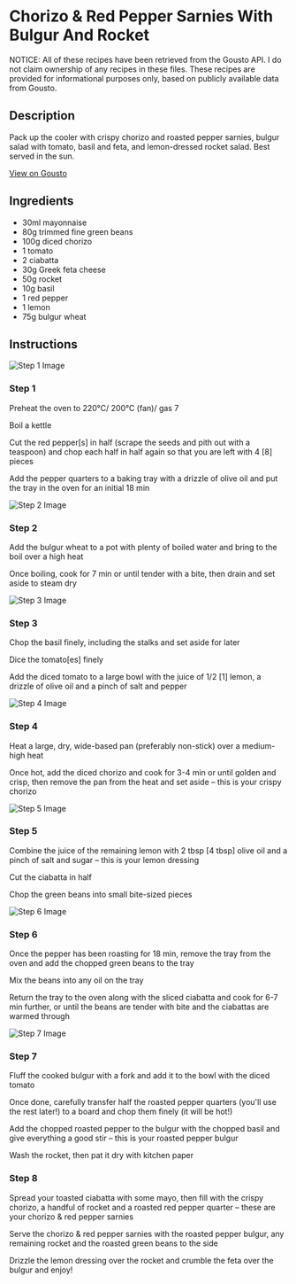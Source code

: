 # Chorizo & Red Pepper Sarnies With Bulgur And Rocket

NOTICE: All of these recipes have been retrieved from the Gousto API. I do not claim ownership of any recipes in these files. These recipes are provided for informational purposes only, based on publicly available data from Gousto.

## Description

Pack up the cooler with crispy chorizo and roasted pepper sarnies, bulgur salad with tomato, basil and feta, and lemon-dressed rocket salad. Best served in the sun. 

[View on Gousto](https://www.gousto.co.uk/recipes/cookbook/chorizo-red-pepper-sarnies-with-bulgur-and-rocket)

## Ingredients

- 30ml mayonnaise
- 80g trimmed fine green beans
- 100g diced chorizo
- 1 tomato
- 2 ciabatta
- 30g Greek feta cheese
- 50g rocket
- 10g basil
- 1 red pepper
- 1 lemon
- 75g bulgur wheat

## Instructions

![Step 1 Image](https://production-media.gousto.co.uk/cms/recipe-step-image/step-1-1626782243369-x200.jpg)

### Step 1

Preheat the oven to 220°C/ 200°C (fan)/ gas 7

Boil a kettle

Cut the red pepper<span class="text-danger">[s]</span> in half (scrape the seeds and pith out with a teaspoon) and chop each half in half again so that you are left with 4<span class="text-danger"> [8] </span>pieces

Add the pepper quarters to a baking tray with a drizzle of olive oil and put the tray in the oven for an initial 18 min

![Step 2 Image](https://production-media.gousto.co.uk/cms/recipe-step-image/step-2-1626782263747-x200.jpg)

### Step 2

Add the bulgur wheat to a pot with plenty of boiled water and bring to the boil over a high heat

Once boiling, cook for 7 min or until tender with a bite, then drain and set aside to steam dry

![Step 3 Image](https://production-media.gousto.co.uk/cms/recipe-step-image/step-3-1626782275451-x200.jpg)

### Step 3

Chop the basil finely, including the stalks and set aside for later

Dice the tomato<span class="text-danger">[es]</span> finely

Add the diced tomato to a large bowl with the juice of 1/2 <span class="text-danger">[1]</span> lemon, a drizzle of olive oil and a pinch of salt and pepper

![Step 4 Image](https://production-media.gousto.co.uk/cms/recipe-step-image/step-4-1626782286391-x200.jpg)

### Step 4

Heat a large, dry, wide-based pan (preferably non-stick) over a medium-high heat

Once hot, add the diced chorizo and cook for 3-4 min or until golden and crisp, then remove the pan from the heat and set aside – this is your crispy chorizo

![Step 5 Image](https://production-media.gousto.co.uk/cms/recipe-step-image/step-5-1626782311632-x200.jpg)

### Step 5

Combine the juice of the remaining lemon with 2 tbsp<span class="text-danger"> [4 tbsp] </span>olive oil and a pinch of salt and sugar – this is your lemon dressing

Cut the ciabatta in half

Chop the green beans into small bite-sized pieces

![Step 6 Image](https://production-media.gousto.co.uk/cms/recipe-step-image/step-6-1626782338229-x200.jpg)

### Step 6

Once the pepper has been roasting for 18 min, remove the tray from the oven and add the chopped green beans to the tray

Mix the beans into any oil on the tray

Return the tray to the oven along with the sliced ciabatta and cook for 6-7 min further, or until the beans are tender with bite and the ciabattas are warmed through

![Step 7 Image](https://production-media.gousto.co.uk/cms/recipe-step-image/step-7-1626782381578-x200.jpg)

### Step 7

Fluff the cooked bulgur with a fork and add it to the bowl with the diced tomato

Once done, carefully transfer half the roasted pepper quarters (you'll use the rest later!) to a board and chop them finely (it will be hot!)

Add the chopped roasted pepper to the bulgur with the chopped basil and give everything a good stir – this is your roasted pepper bulgur

Wash the rocket, then pat it dry with kitchen paper

### Step 8

Spread your toasted ciabatta with some mayo, then fill with the crispy chorizo, a handful of rocket and a roasted red pepper quarter – these are your chorizo & red pepper sarnies

Serve the chorizo & red pepper sarnies with the roasted pepper bulgur, any remaining rocket and the roasted green beans to the side

Drizzle the lemon dressing over the rocket and crumble the feta over the bulgur and enjoy!

